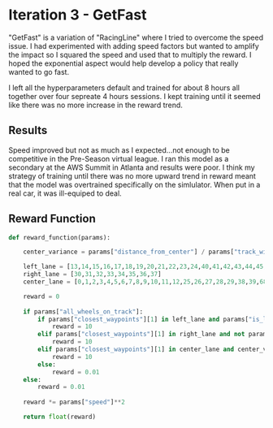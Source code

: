 # Iteration 3 - GetFast

"GetFast" is a variation of "RacingLine" where I tried to overcome the speed issue.   I had experimented with adding speed factors but wanted to amplify the impact so I squared the speed and used that to multiply the reward.  I hoped the exponential aspect would help develop a policy that really wanted to go fast.

I left all the hyperparameters default and trained for about 8 hours all together over four sepreate 4 hours sessions.  I kept training until it seemed like there was no more increase in the reward trend.  

## Results
Speed improved but not as much as I expected...not enough to be competitive in the Pre-Season virtual league.  I ran this model as a secondary at the AWS Summit in Atlanta and results were poor.  I think my strategy of training until there was no more upward trend in reward meant that the model was overtrained specifically on the simlulator.  When put in a real car, it was ill-equiped to deal.

## Reward Function

```python
def reward_function(params):

    center_variance = params["distance_from_center"] / params["track_width"]

    left_lane = [13,14,15,16,17,18,19,20,21,22,23,24,40,41,42,43,44,45,46,47,48,49,50,51,52,53,54,55,56,57,58,59,60,61,62,63,64,65,66,67]
    right_lane = [30,31,32,33,34,35,36,37]
    center_lane = [0,1,2,3,4,5,6,7,8,9,10,11,12,25,26,27,28,29,38,39,68,69]

    reward = 0
    
    if params["all_wheels_on_track"]:
        if params["closest_waypoints"][1] in left_lane and params["is_left_of_center"]:
            reward = 10
        elif params["closest_waypoints"][1] in right_lane and not params["is_left_of_center"]:
            reward = 10
        elif params["closest_waypoints"][1] in center_lane and center_variance < 0.3:
            reward = 10
        else:
            reward = 0.01
    else:
        reward = 0.01
        
    reward *= params["speed"]**2

    return float(reward)
```